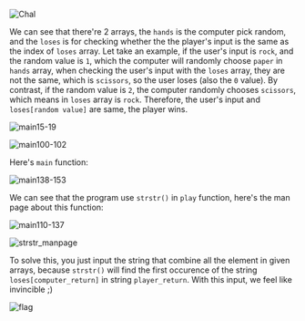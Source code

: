 ![Chal](https://github.com/OceanTran999/picoCTF_writeup/assets/100577019/59091f1f-891b-4e17-b6bf-aaac18a76ced)


We can see that there're 2 arrays, the `hands` is the computer pick random, and the `loses` is for checking whether the the player's input is the same as the index of `loses` array. Let take an example, if the user's input is `rock`, and the random value is `1`, which the computer will randomly choose `paper` in `hands` array, when checking the user's input with the `loses` array, they are not the same, which is `scissors`, so the user loses (also the `0` value). By contrast, if the random value is `2`, the computer randomly chooses `scissors`, which means in `loses` array is `rock`. Therefore, the user's input and `loses[random value]` are same, the player wins.

![main15-19](https://github.com/OceanTran999/picoCTF_writeup/assets/100577019/2a19efd4-25cb-4752-86dd-0b550b791e8e)


![main100-102](https://github.com/OceanTran999/picoCTF_writeup/assets/100577019/5b363a6d-9a89-41e8-96bd-8d42fdf27a7e)


Here's `main` function:

![main138-153](https://github.com/OceanTran999/picoCTF_writeup/assets/100577019/8cf1c526-7e31-4359-9ba0-4cab5dedc915)


We can see that the program use `strstr()` in `play` function, here's the man page about this function:

![main110-137](https://github.com/OceanTran999/picoCTF_writeup/assets/100577019/694a26b4-ea74-4d66-8040-a60b47cb5e91)


![strstr_manpage](https://github.com/OceanTran999/picoCTF_writeup/assets/100577019/3287c7ce-b3fa-466e-bdcc-69f36268eebe)


To solve this, you just input the string that combine all the element in given arrays, because `strstr()` will find the first occurence of the string `loses[computer_return]` in string `player_return`. With this input, we feel like invincible ;)

![flag](https://github.com/OceanTran999/picoCTF_writeup/assets/100577019/f09713a9-552d-4047-9036-7533ac90af82)
